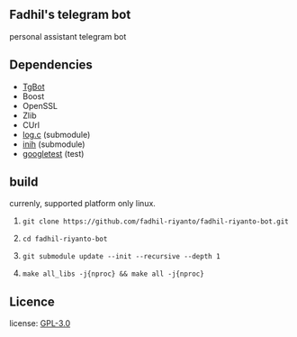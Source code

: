 ## Fadhil's telegram bot
personal assistant telegram bot

## Dependencies 
- [TgBot](https://github.com/reo7sp/tgbot-cpp)
- Boost
- OpenSSL
- Zlib
- CUrl
- [log.c](https://github.com/fadhil-riyanto/log.c-patched) (submodule)
- [inih](https://github.com/benhoyt/inih) (submodule)
- [googletest](https://github.com/google/googletest) (test)

## build
currenly, supported platform only linux.

1. ```git clone https://github.com/fadhil-riyanto/fadhil-riyanto-bot.git```

2. ```cd fadhil-riyanto-bot```
2. ```git submodule update --init --recursive --depth 1```
3. ```make all_libs -j{nproc} && make all -j{nproc}```


## Licence
license: [GPL-3.0](https://github.com/fadhil-riyanto/fadhil-riyanto-bot/blob/master/license)